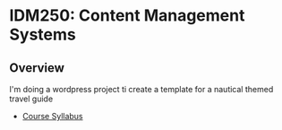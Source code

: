 # IDM250: Content Management Systems 

## Overview
I'm doing a wordpress project ti create a template for a nautical themed travel guide

- [Course Syllabus](https://github.com/mrpaulphan/idm250/blob/master/_instructor_materials/syllabus.md)



